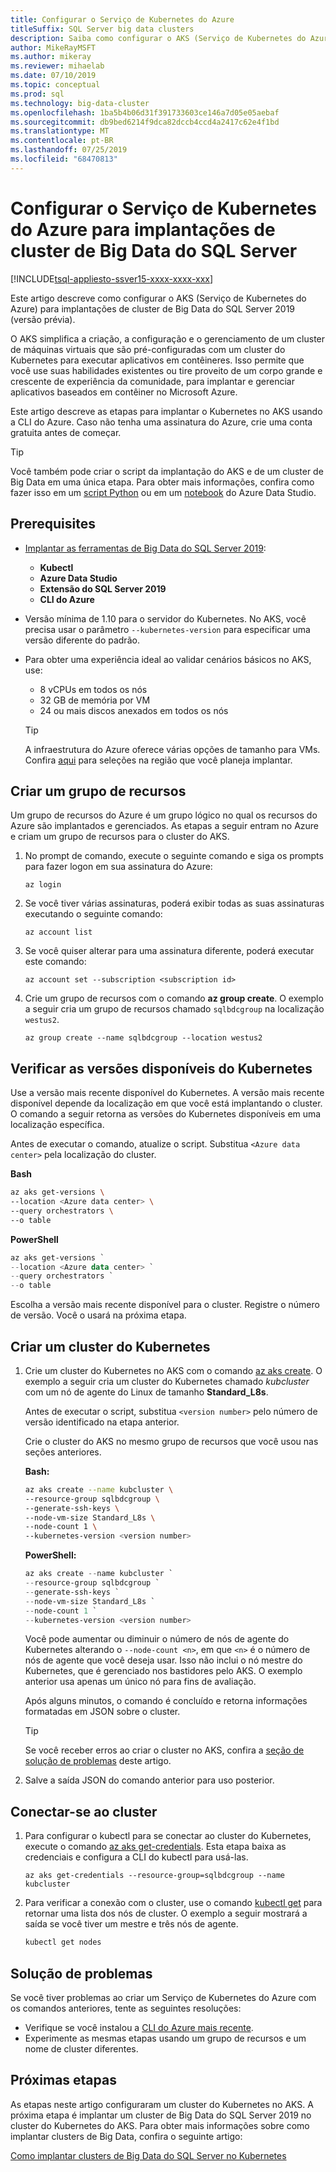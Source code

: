 ```yaml
---
title: Configurar o Serviço de Kubernetes do Azure
titleSuffix: SQL Server big data clusters
description: Saiba como configurar o AKS (Serviço de Kubernetes do Azure) para implantações de cluster de Big Data do SQL Server 2019 (versão prévia).
author: MikeRayMSFT
ms.author: mikeray
ms.reviewer: mihaelab
ms.date: 07/10/2019
ms.topic: conceptual
ms.prod: sql
ms.technology: big-data-cluster
ms.openlocfilehash: 1ba5b4b06d31f391733603ce146a7d05e05aebaf
ms.sourcegitcommit: db9bed6214f9dca82dccb4ccd4a2417c62e4f1bd
ms.translationtype: MT
ms.contentlocale: pt-BR
ms.lasthandoff: 07/25/2019
ms.locfileid: "68470813"
---
```

# <a name="configure-azure-kubernetes-service-for-sql-server-big-data-cluster-deployments"></a>Configurar o Serviço de Kubernetes do Azure para implantações de cluster de Big Data do SQL Server

[!INCLUDE[tsql-appliesto-ssver15-xxxx-xxxx-xxx](../includes/tsql-appliesto-ssver15-xxxx-xxxx-xxx.md)]

Este artigo descreve como configurar o AKS (Serviço de Kubernetes do Azure) para implantações de cluster de Big Data do SQL Server 2019 (versão prévia).

O AKS simplifica a criação, a configuração e o gerenciamento de um cluster de máquinas virtuais que são pré-configuradas com um cluster do Kubernetes para executar aplicativos em contêineres. Isso permite que você use suas habilidades existentes ou tire proveito de um corpo grande e crescente de experiência da comunidade, para implantar e gerenciar aplicativos baseados em contêiner no Microsoft Azure.

Este artigo descreve as etapas para implantar o Kubernetes no AKS usando a CLI do Azure. Caso não tenha uma assinatura do Azure, crie uma conta gratuita antes de começar.

> [!TIP]
> Você também pode criar o script da implantação do AKS e de um cluster de Big Data em uma única etapa. Para obter mais informações, confira como fazer isso em um [script Python](quickstart-big-data-cluster-deploy.md) ou em um [notebook](deploy-notebooks.md) do Azure Data Studio.

## <a name="prerequisites"></a>Prerequisites

- [Implantar as ferramentas de Big Data do SQL Server 2019](deploy-big-data-tools.md):
   - **Kubectl**
   - **Azure Data Studio**
   - **Extensão do SQL Server 2019**
   - **CLI do Azure**

- Versão mínima de 1.10 para o servidor do Kubernetes. No AKS, você precisa usar o parâmetro `--kubernetes-version` para especificar uma versão diferente do padrão.

- Para obter uma experiência ideal ao validar cenários básicos no AKS, use:
   - 8 vCPUs em todos os nós
   - 32 GB de memória por VM
   - 24 ou mais discos anexados em todos os nós

   > [!TIP]
   > A infraestrutura do Azure oferece várias opções de tamanho para VMs. Confira [aqui](https://docs.microsoft.com/azure/virtual-machines/windows/sizes) para seleções na região que você planeja implantar.

## <a name="create-a-resource-group"></a>Criar um grupo de recursos

Um grupo de recursos do Azure é um grupo lógico no qual os recursos do Azure são implantados e gerenciados. As etapas a seguir entram no Azure e criam um grupo de recursos para o cluster do AKS.

1. No prompt de comando, execute o seguinte comando e siga os prompts para fazer logon em sua assinatura do Azure:

    ```azurecli
    az login
    ```

1. Se você tiver várias assinaturas, poderá exibir todas as suas assinaturas executando o seguinte comando:

   ```azurecli
   az account list
   ```

1. Se você quiser alterar para uma assinatura diferente, poderá executar este comando:

   ```azurecli
   az account set --subscription <subscription id>
   ```

1. Crie um grupo de recursos com o comando **az group create**. O exemplo a seguir cria um grupo de recursos chamado `sqlbdcgroup` na localização `westus2`.

   ```azurecli
   az group create --name sqlbdcgroup --location westus2
   ```

## <a name="verify-available-kubernetes-versions"></a>Verificar as versões disponíveis do Kubernetes

Use a versão mais recente disponível do Kubernetes. A versão mais recente disponível depende da localização em que você está implantando o cluster. O comando a seguir retorna as versões do Kubernetes disponíveis em uma localização específica.

Antes de executar o comando, atualize o script. Substitua `<Azure data center>` pela localização do cluster.

   **Bash**

   ```bash
   az aks get-versions \
   --location <Azure data center> \
   --query orchestrators \
   --o table
   ```

   **PowerShell**

   ```powershell
   az aks get-versions `
   --location <Azure data center> `
   --query orchestrators `
   --o table
   ```

Escolha a versão mais recente disponível para o cluster. Registre o número de versão. Você o usará na próxima etapa.

## <a name="create-a-kubernetes-cluster"></a>Criar um cluster do Kubernetes

1. Crie um cluster do Kubernetes no AKS com o comando [az aks create](https://docs.microsoft.com/cli/azure/aks). O exemplo a seguir cria um cluster do Kubernetes chamado *kubcluster* com um nó de agente do Linux de tamanho **Standard_L8s**.

   Antes de executar o script, substitua `<version number>` pelo número de versão identificado na etapa anterior.

   Crie o cluster do AKS no mesmo grupo de recursos que você usou nas seções anteriores.

   **Bash:**

   ```bash
   az aks create --name kubcluster \
   --resource-group sqlbdcgroup \
   --generate-ssh-keys \
   --node-vm-size Standard_L8s \
   --node-count 1 \
   --kubernetes-version <version number>
   ```

   **PowerShell:**

   ```powershell
   az aks create --name kubcluster `
   --resource-group sqlbdcgroup `
   --generate-ssh-keys `
   --node-vm-size Standard_L8s `
   --node-count 1 `
   --kubernetes-version <version number>
   ```

   Você pode aumentar ou diminuir o número de nós de agente do Kubernetes alterando o `--node-count <n>`, em que `<n>` é o número de nós de agente que você deseja usar. Isso não inclui o nó mestre do Kubernetes, que é gerenciado nos bastidores pelo AKS. O exemplo anterior usa apenas um único nó para fins de avaliação.

   Após alguns minutos, o comando é concluído e retorna informações formatadas em JSON sobre o cluster.

   > [!TIP]
   > Se você receber erros ao criar o cluster no AKS, confira a [seção de solução de problemas](#troubleshoot) deste artigo.

1. Salve a saída JSON do comando anterior para uso posterior.

## <a name="connect-to-the-cluster"></a>Conectar-se ao cluster

1. Para configurar o kubectl para se conectar ao cluster do Kubernetes, execute o comando [az aks get-credentials](https://docs.microsoft.com/cli/azure/aks?view=azure-cli-latest#az-aks-get-credentials). Esta etapa baixa as credenciais e configura a CLI do kubectl para usá-las.

   ```azurecli
   az aks get-credentials --resource-group=sqlbdcgroup --name kubcluster
   ```

1. Para verificar a conexão com o cluster, use o comando [kubectl get](https://kubernetes.io/docs/reference/generated/kubectl/kubectl-commands) para retornar uma lista dos nós de cluster.  O exemplo a seguir mostrará a saída se você tiver um mestre e três nós de agente.

   ```bash
   kubectl get nodes
   ```

## <a id="troubleshoot"></a> Solução de problemas

Se você tiver problemas ao criar um Serviço de Kubernetes do Azure com os comandos anteriores, tente as seguintes resoluções:

- Verifique se você instalou a [CLI do Azure mais recente](https://docs.microsoft.com/cli/azure/install-azure-cli?view=azure-cli-latest).
- Experimente as mesmas etapas usando um grupo de recursos e um nome de cluster diferentes.

## <a name="next-steps"></a>Próximas etapas

As etapas neste artigo configuraram um cluster do Kubernetes no AKS. A próxima etapa é implantar um cluster de Big Data do SQL Server 2019 no cluster do Kubernetes do AKS. Para obter mais informações sobre como implantar clusters de Big Data, confira o seguinte artigo:

[Como implantar clusters de Big Data do SQL Server no Kubernetes](deployment-guidance.md)
